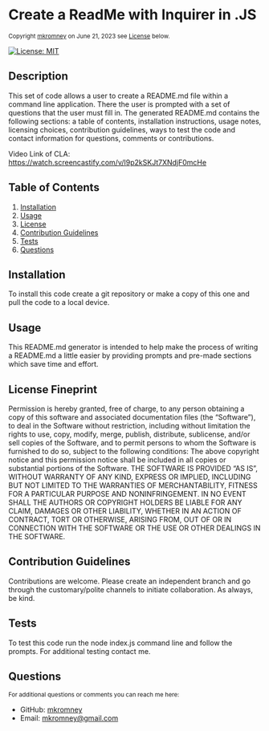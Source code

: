 
  <a id="README"></a> 
  # Create a ReadMe with Inquirer in .JS
  <small>Copyright [mkromney](https://github.com/mkromney) on June 21, 2023 see [License](#license) below.</small>

  [![License: MIT](https://img.shields.io/badge/License-MIT-yellow.svg)](https://opensource.org/licenses/MIT)
  
  ## Description
  This set of code allows a user to create a README.md file within a command line application. There the user is prompted with a set of questions that the user must fill in. The generated README.md contains the following sections: a table of contents, installation instructions, usage notes, licensing choices, contribution guidelines, ways to test the code and contact information for questions, comments or contributions.

  Video Link of CLA:
  https://watch.screencastify.com/v/I9p2kSKJt7XNdjF0mcHe

  ## Table of Contents
  1. [Installation](#installation)
  2. [Usage](#usage)
  3. [License](#license)
  4. [Contribution Guidelines](#contribution)
  5. [Tests](#tests)
  6. [Questions](#questions)
  
  ## Installation
  To install this code create a git repository or make a copy of this one and pull the code to a local device. 
  
  ## Usage
  This README.md generator is intended to help make the process of writing a README.md a little easier by providing prompts and pre-made sections which save time and effort. 

  ## License Fineprint
  Permission is hereby granted, free of charge, to any person obtaining a copy of this software and associated documentation files (the “Software”), to deal in the Software without restriction, including without limitation the rights to use, copy, modify, merge, publish, distribute, sublicense, and/or sell copies of the Software, and to permit persons to whom the Software is furnished to do so, subject to the following conditions: The above copyright notice and this permission notice shall be included in all copies or substantial portions of the Software. THE SOFTWARE IS PROVIDED “AS IS”, WITHOUT WARRANTY OF ANY KIND, EXPRESS OR IMPLIED, INCLUDING BUT NOT LIMITED TO THE WARRANTIES OF MERCHANTABILITY, FITNESS FOR A PARTICULAR PURPOSE AND NONINFRINGEMENT. IN NO EVENT SHALL THE AUTHORS OR COPYRIGHT HOLDERS BE LIABLE FOR ANY CLAIM, DAMAGES OR OTHER LIABILITY, WHETHER IN AN ACTION OF CONTRACT, TORT OR OTHERWISE, ARISING FROM, OUT OF OR IN CONNECTION WITH THE SOFTWARE OR THE USE OR OTHER DEALINGS IN THE SOFTWARE.

  ## Contribution Guidelines
  Contributions are welcome. Please create an independent branch and go through the customary/polite channels to initiate collaboration. As always, be kind. 
  
  ## Tests
  To test this code run the node index.js command line and follow the prompts. For additional testing contact me. 

  ## Questions
  <small>For additional questions or comments you can reach me here:</small>

  - GitHub: [mkromney](https://github.com/mkromney)
  - Email: [mkromney@gmail.com](mailto:mkromney@gmail.com)

  